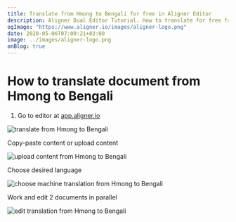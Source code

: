 ```yaml
---
title: Translate from Hmong to Bengali for free in Aligner Editor
description: Aligner Dual Editor Tutorial. How to translate for free from Hmong to Bengali. Aligner is multilingual document management platform. 
ogImage: "https://www.aligner.io/images/aligner-logo.png"
date: 2020-05-06T07:09:21+03:00
image: ../images/aligner-logo.png
onBlog: true
---
```


# How to translate document from Hmong to Bengali

1. Go to editor at [app.aligner.io](https://app.aligner.io "Aligner App web page")

![translate from Hmong to Bengali](../aligner-blank-editor.png "translate from Hmong to Bengali")

Copy-paste content or upload content

![upload content from Hmong to Bengali](../aligner-uploaded-document.png "upload content from Hmong to Bengali")

Choose desired language

![choose machine translation from Hmong to Bengali](../aligner-language-dropdown.png "choose machine translation from Hmong to Bengali")

Work and edit 2 documents in parallel

![edit translation from Hmong to Bengali](../aligner-double-sitded-editor.png "edit translation from Hmong to Bengali")

